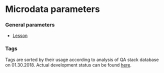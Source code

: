 # Microdata parameters

### General parameters

- [Lesson](docs/lesson.md) 

### Tags

Tags are sorted by their usage according to analysis of QA stack database on 01.30.2018.
Actual development status can be found [here](https://docs.google.com/spreadsheets/d/15X3_ITPlalq4uIPYsT9B65rnSn4018FD65xvxvcXWSs/edit?usp=sharing).



